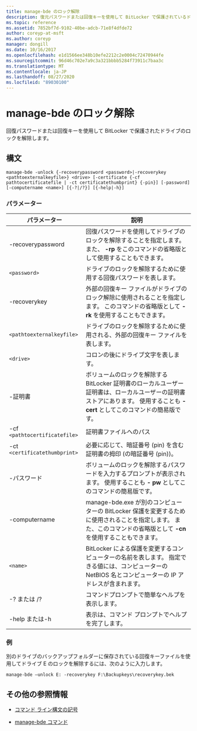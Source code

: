 ```yaml
---
title: manage-bde のロック解除
description: 復元パスワードまたは回復キーを使用して BitLocker で保護されているドライブのロックを解除する manage-bde unlock コマンドのリファレンス記事です。
ms.topic: reference
ms.assetid: 7852bf7d-9102-40be-adcb-71e8f4dfde72
author: coreyp-at-msft
ms.author: coreyp
manager: dongill
ms.date: 10/16/2017
ms.openlocfilehash: e1d1566ee348b10efe2212c2e0004c72470944fe
ms.sourcegitcommit: 96d46c702e7a9c3a321bbbb5284f73911c7baa3c
ms.translationtype: MT
ms.contentlocale: ja-JP
ms.lasthandoff: 08/27/2020
ms.locfileid: "89030100"
---
```

# <a name="manage-bde-unlock"></a>manage-bde のロック解除

回復パスワードまたは回復キーを使用して BitLocker で保護されたドライブのロックを解除します。

## <a name="syntax"></a>構文

```
manage-bde -unlock {-recoverypassword <password>|-recoverykey <pathtoexternalkeyfile>} <drive> [-certificate {-cf pathtocertificatefile | -ct certificatethumbprint} {-pin}] [-password] [-computername <name>] [{-?|/?}] [{-help|-h}]
```

### <a name="parameters"></a>パラメーター

| パラメーター | 説明 |
| --------- | ----------- |
| -recoverypassword | 回復パスワードを使用してドライブのロックを解除することを指定します。 また、 **-rp** をこのコマンドの省略版として使用することもできます。 |
| `<password>` | ドライブのロックを解除するために使用する回復パスワードを表します。 |
| -recoverykey | 外部の回復キー ファイルがドライブのロック解除に使用されることを指定します。 このコマンドの省略版として **-rk** を使用することもできます。 |
| `<pathtoexternalkeyfile>` | ドライブのロックを解除するために使用される、外部の回復キー ファイルを表します。 |
| `<drive>` | コロンの後にドライブ文字を表します。 |
| -証明書 | ボリュームのロックを解除する BitLocker 証明書のローカルユーザー証明書は、ローカルユーザーの証明書ストアにあります。 使用することも **-cert** としてこのコマンドの簡易版です。 |
| -cf `<pathtocertificatefile>` | 証明書ファイルへのパス |
| -ct `<certificatethumbprint>` | 必要に応じて、暗証番号 (pin) を含む証明書の拇印 (の暗証番号 (pin))。 |
| -パスワード | ボリュームのロックを解除するパスワードを入力するプロンプトが表示されます。 使用することも **- pw** としてこのコマンドの簡易版です。 |
| -computername | manage-bde.exe が別のコンピューターの BitLocker 保護を変更するために使用されることを指定します。 また、このコマンドの省略版として **-cn** を使用することもできます。 |
| `<name>` | BitLocker による保護を変更するコンピューターの名前を表します。 指定できる値には、コンピューターの NetBIOS 名とコンピューターの IP アドレスが含まれます。 |
| -? または /? | コマンドプロンプトで簡単なヘルプを表示します。 |
| -help または-h | 表示は、コマンド プロンプトでヘルプを完了します。 |

### <a name="examples"></a>例

別のドライブのバックアップフォルダーに保存されている回復キーファイルを使用してドライブ E のロックを解除するには、次のように入力します。

```
manage-bde –unlock E: -recoverykey F:\Backupkeys\recoverykey.bek
```

## <a name="additional-references"></a>その他の参照情報

- [コマンド ライン構文の記号](command-line-syntax-key.md)

- [manage-bde コマンド](manage-bde.md)
